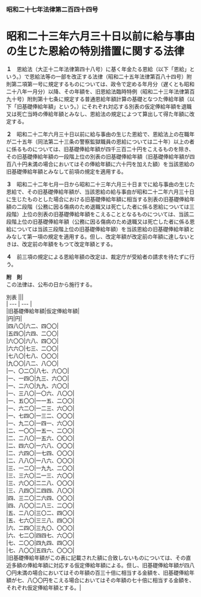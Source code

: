 ### 昭和二十七年法律第二百四十四号  
# 昭和二十三年六月三十日以前に給与事由の生じた恩給の特別措置に関する法律  
  
**１**　恩給法（大正十二年法律第四十八号）に基く年金たる恩給（以下「恩給」という。）で恩給法等の一部を改正する法律（昭和二十五年法律第百八十四号）附則第二項第一号に規定するものについては、政令で定める年月分（遅くとも昭和二十八年一月分）以降、その年額を、旧恩給法臨時特例（昭和二十三年法律第百九十号）附則第十七条に規定する普通恩給年額計算の基礎となつた俸給年額（以下「旧基礎俸給年額」という。）にそれぞれ対応する別表の仮定俸給年額を退職又は死亡当時の俸給年額とみなし、恩給法の規定によつて算出して得た年額に改定する。  
  
**２**　昭和二十二年六月三十日以前に給与事由の生じた恩給で、恩給法上の在職年が二十五年（同法第二十三条の警察監獄職員の恩給については二十年）以上の者に係るものについては、旧基礎俸給年額が四千三百二十円をこえるものを除き、その旧基礎俸給年額の一段階上位の別表の旧基礎俸給年額（旧基礎俸給年額が四百八十円未満の場合においてはその俸給年額に六十円を加えた額）を当該恩給の旧基礎俸給年額とみなして前項の規定を適用する。  
  
**３**　昭和二十二年七月一日から昭和二十三年六月三十日までに給与事由の生じた恩給で、その旧基礎俸給年額が、当該恩給の給与事由が昭和二十二年六月三十日に生じたものとした場合における旧基礎俸給年額に相当する別表の旧基礎俸給年額の二段階（公務に因る傷病のため退職又は死亡した者に係る恩給については三段階）上位の別表の旧基礎俸給年額をこえることとなるものについては、当該二段階上位の旧基礎俸給年額（公務に因る傷病のため退職又は死亡した者に係る恩給については当該三段階上位の旧基礎俸給年額）を当該恩給の旧基礎俸給年額とみなして第一項の規定を適用する。但し、改定年額が改定前の年額に達しないときは、改定前の年額をもつて改定年額とする。  
  
**４**　前三項の規定による恩給年額の改定は、裁定庁が受給者の請求を待たずに行う。  
  
**附　則**  
この法律は、公布の日から施行する。  
  
別表
|||  
| --- | --- |  
|旧基礎俸給年額|仮定俸給年額|  
|円|円|  
|四八〇|六二、四〇〇|  
|五四〇|六四、二〇〇|  
|六〇〇|六八、四〇〇|  
|六六〇|七三、二〇〇|  
|七八〇|七八、〇〇〇|  
|九〇〇|八二、八〇〇|  
|一、〇二〇|八七、六〇〇|  
|一、一四〇|九三、六〇〇|  
|一、二六〇|九九、六〇〇|  
|一、三八〇|一〇六、八〇〇|  
|一、五〇〇|一一五、二〇〇|  
|一、六二〇|一二三、六〇〇|  
|一、七四〇|一三二、〇〇〇|  
|一、九二〇|一四一、六〇〇|  
|二、一〇〇|一五一、二〇〇|  
|二、二八〇|一五六、〇〇〇|  
|二、四六〇|一六八、〇〇〇|  
|二、六四〇|一七四、〇〇〇|  
|二、八八〇|一八六、〇〇〇|  
|三、一二〇|一九九、二〇〇|  
|三、三六〇|二一三、六〇〇|  
|三、六〇〇|二二八、〇〇〇|  
|三、八四〇|二四四、八〇〇|  
|四、三二〇|二六四、〇〇〇|  
|四、八〇〇|二八三、二〇〇|  
|五、二八〇|三〇二、四〇〇|  
|五、七六〇|三三八、四〇〇|  
|六、二四〇|三九〇、〇〇〇|  
|六、七二〇|四四七、六〇〇|  
|七、二〇〇|四九四、四〇〇|  
|七、八〇〇|五四六、〇〇〇|  
|旧基礎俸給年額がこの表に記載された額に合致しないものについては、その直近多額の俸給年額に対応する仮定俸給年額による。但し、旧基礎俸給年額が四八〇円未満の場合においてはその年額の百三十倍に相当する金額を、旧基礎俸給年額が七、八〇〇円をこえる場合においてはその年額の七十倍に相当する金額を、それぞれ仮定俸給年額とする。|  
  
